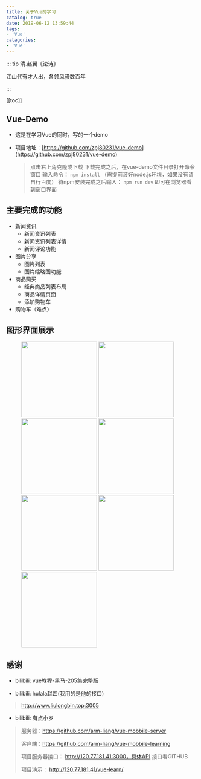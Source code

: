 ```yaml
---
title: 关于Vue的学习
catalog: true
date: 2019-06-12 13:59:44
tags: 
- 'Vue'
catagories:
- 'Vue'
---
```


::: tip 清.赵翼《论诗》

江山代有才人出，各领风骚数百年

 :::

[[toc]]

## Vue-Demo

- 这是在学习Vue的同时，写的一个demo
- 项目地址：[https://github.com/zpj80231/vue-demo](https://github.com/zpj80231/vue-demo)

  > 点击右上角克隆或下载
  > 下载完成之后，在vue-demo文件目录打开命令窗口
  > 输入命令： `npm install` （需提前装好node.js环境，如果没有请自行百度）
  > 待npm安装完成之后输入： `npm run dev` 即可在浏览器看到窗口界面

## 主要完成的功能
- 新闻资讯
     - 新闻资讯列表
     - 新闻资讯列表详情
     - 新闻评论功能
- 图片分享
     - 图片列表
     - 图片缩略图功能
- 商品购买
     - 经典商品列表布局
     - 商品详情页面
     - 添加购物车
- 购物车（难点）

## 图形界面展示
<figure class="third">
    <img src="https://camo.githubusercontent.com/df6f03036ea487b812f0832b581ab1714c64874a/68747470733a2f2f6d6d62697a2e716c6f676f2e636e2f6d6d62697a5f706e672f4e4679484745636d7059575135595233726c55417433463770486e4e5342427a506e674b4e30395a4539744852525433777a6b596d677935425633517456524b683137394468536961666a4a4e59696352724a76717442772f303f77785f666d743d706e67" width='200px'>
    <img src="https://camo.githubusercontent.com/bb707399a3985eecd64fafc88aed39363bd2a95f/68747470733a2f2f6d6d62697a2e716c6f676f2e636e2f6d6d62697a5f706e672f4e4679484745636d7059575135595233726c55417433463770486e4e5342427a63336b71786a5069626435534b4959426e4d6c7363373347565a51776d36395165757375724f3947556a7a33626c495461666538486963512f303f77785f666d743d706e67" width='200px'>
    <img src="https://camo.githubusercontent.com/ddd06371ecdcf5d7d07db3456043e610d60d5480/68747470733a2f2f6d6d62697a2e716c6f676f2e636e2f6d6d62697a5f706e672f4e4679484745636d7059575135595233726c55417433463770486e4e5342427a357145324f6530717a346a477969616962746e32645a7973594f4962357868797655744f4167596f7a576963365a6855533231536157416963672f303f77785f666d743d706e67" width='200px'>
    <img src="https://camo.githubusercontent.com/7013c9581e5273ef9c67b0908c98d47674493675/68747470733a2f2f6d6d62697a2e716c6f676f2e636e2f6d6d62697a5f706e672f4e4679484745636d7059575135595233726c55417433463770486e4e5342427a7461757454696241484f356a685878393030593167434751564b6e413845414c3076336632746a6632317734437644364831706e6d6961512f303f77785f666d743d706e67" width='200px'>
    <img src="https://camo.githubusercontent.com/bf6f42edc600a6a6c62e05ff19961a7b4e45072b/68747470733a2f2f6d6d62697a2e716c6f676f2e636e2f6d6d62697a5f706e672f4e4679484745636d7059575135595233726c55417433463770486e4e5342427a6c6f346d48436d3451534b6273564a6e62736d396155704941484643396f5a5131716d51524b7356686d6b45646d4b6a3672433530412f303f77785f666d743d706e67" width='200px'>
    <img src="https://camo.githubusercontent.com/4168c2d1d508e36dd227be03a4bc4020613ce283/68747470733a2f2f6d6d62697a2e716c6f676f2e636e2f6d6d62697a5f706e672f4e4679484745636d7059575135595233726c55417433463770486e4e5342427a7830655a6963663169637a6b30714b4e52544676706d4a30517953316961536170714a5a7a31363045515637396379714d36585a4c754c6961412f303f77785f666d743d706e67" width='200px'>
    <img src="https://camo.githubusercontent.com/d0b4b290e578f789bdf076ae105e5d151d7e4812/68747470733a2f2f6d6d62697a2e716c6f676f2e636e2f6d6d62697a5f706e672f4e4679484745636d7059575135595233726c55417433463770486e4e5342427a50324d4a34366d4f3355364944784e66446569634b35516962413438696155716f7a33564d4c4a30703562425a745a7378586f636961616335512f303f77785f666d743d706e67" width='200px'>
</figure>


## 感谢

- bilibili: vue教程-黑马-205集完整版

- bilibili: hulala赵四(我用的是他的接口)
  
> http://www.liulongbin.top:3005

- bilibili: 有点小岁
> 服务器：https://github.com/arm-liang/vue-mobbile-server
> 
> 客户端：https://github.com/arm-liang/vue-mobbile-learning
> 
> 项目服务器接口： http://120.77.181.41:3000，具体API 接口看GITHUB
> 
> 项目演示： http://120.77.181.41/vue-learn/


